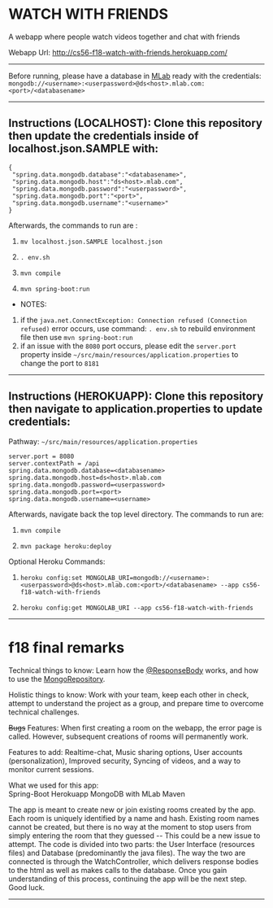 # WATCH WITH FRIENDS

A webapp where people watch videos together and chat with friends

Webapp Url: http://cs56-f18-watch-with-friends.herokuapp.com/

---

Before running, please have a database in [MLab](https://mlab.com/home) ready with the credentials:  
`mongodb://<username>:<userpassword>@ds<host>.mlab.com:<port>/<databasename>`

---

Instructions (LOCALHOST): Clone this repository then update the credentials inside of localhost.json.SAMPLE with:
--
```  
{
 "spring.data.mongodb.database":"<databasename>",
 "spring.data.mongodb.host":"ds<host>.mlab.com",
 "spring.data.mongodb.password":"<userpassword>",
 "spring.data.mongodb.port":"<port>",
 "spring.data.mongodb.username":"<username>"
}
```
Afterwards, the commands to run are : 

1) `mv localhost.json.SAMPLE localhost.json`

2) `. env.sh`

3) `mvn compile`

4) `mvn spring-boot:run`

* NOTES:
1) if the `java.net.ConnectException: Connection refused (Connection refused)` error occurs, use command: `. env.sh` to rebuild environment file then use `mvn spring-boot:run`
2)  if an issue with the ```8080``` port occurs, please edit the `server.port` property inside `~/src/main/resources/application.properties` to change the port to ```8181```  
----
 

Instructions (HEROKUAPP): Clone this repository then navigate to application.properties to update credentials:
--
Pathway: `~/src/main/resources/application.properties`
```
server.port = 8080
server.contextPath = /api
spring.data.mongodb.database=<databasename>
spring.data.mongodb.host=ds<host>.mlab.com
spring.data.mongodb.password=<userpassword>
spring.data.mongodb.port=<port>
spring.data.mongodb.username=<username>
```
Afterwards, navigate back the top level directory. The commands to run are:

1) `mvn compile`

2) `mvn package heroku:deploy`

Optional Heroku Commands:

1) `heroku config:set MONGOLAB_URI=mongodb://<username>:<userpassword>@ds<host>.mlab.com:<port>/<databasename> --app cs56-f18-watch-with-friends`

2) `heroku config:get MONGOLAB_URI --app cs56-f18-watch-with-friends`

---

f18 final remarks
=

Technical things to know: Learn how the [@ResponseBody](https://www.baeldung.com/spring-request-response-body) works, and how to use the [MongoRepository](https://docs.spring.io/spring-data/mongodb/docs/current/api/org/springframework/data/mongodb/repository/MongoRepository.html).

Holistic things to know:  Work with your team, keep each other in check, attempt to understand the project as a group, and prepare time to overcome technical challenges.

~~Bugs~~ Features: When first creating a room on the webapp, the error page is called. However, subsequent creations of rooms will permanently work.

Features to add: Realtime-chat, Music sharing options, User accounts (personalization), Improved security, Syncing of videos, and a way to monitor current sessions.

What we used for this app:  
Spring-Boot
Herokuapp
MongoDB with MLab
Maven

The app is meant to create new or join existing rooms created by the app. Each room is uniquely identified by a name and hash. Existing room names cannot be created, but there is no way at the moment to stop users from simply entering the room that they guessed -- This could be a new issue to attempt. The code is divided into two parts: the User Interface (resources files) and Database (predominantly the java files). The way the two are connected is through the WatchController, which delivers response bodies to the html as well as makes calls to the database. Once you gain understanding of this process, continuing the app will be the next step. Good luck.


---
